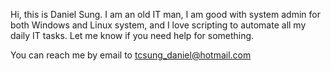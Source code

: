 Hi, this is Daniel Sung.  I am an old IT man, I am good with system admin for both Windows and Linux system, and I love scripting to automate all my daily IT tasks.  Let me know if you need help for something.

You can reach me by email to tcsung_daniel@hotmail.com

